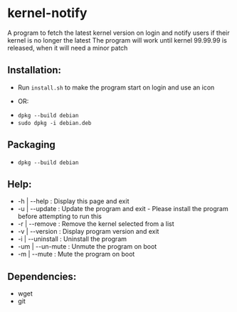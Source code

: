 # kernel-notify
A program to fetch the latest kernel version on login and notify users if their kernel is no longer the latest
The program will work until kernel 99.99.99 is released, when it will need a minor patch

## Installation:
 * Run `install.sh` to make the program start on login and use an icon
 - OR:
 * `dpkg --build debian`
 * `sudo dpkg -i debian.deb`

## Packaging
 * `dpkg --build debian`

## Help:
 * -h  | --help      : Display this page and exit
 * -u  | --update    : Update the program and exit - Please install the program before attempting to run this
 * -r  | --remove    : Remove the kernel selected from a list
 * -v  | --version   : Display program version and exit
 * -i  | --uninstall : Uninstall the program
 * -um | --un-mute   : Unmute the program on boot
 * -m  | --mute      : Mute the program on boot

## Dependencies:
 * wget
 * git
